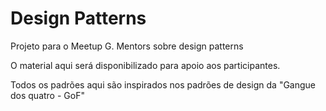 # Design Patterns

Projeto para o Meetup G. Mentors sobre design patterns

O material aqui será disponibilizado para apoio aos participantes.

Todos os padrões aqui são inspirados nos padrões de design da "Gangue dos quatro - GoF"

